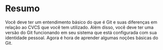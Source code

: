 # Resumo

Você deve ter um entendimento básico do que é Git e suas diferenças em relação ao CVCS que você tem utilizado. Além disso, você deve ter uma versão do Git funcionando em seu sistema que está configurada com sua identidade pessoal. Agora é hora de aprender algumas noções básicas do Git.
